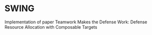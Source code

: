 # SWING
Implementation of paper Teamwork Makes the Defense Work: Defense Resource Allocation with Composable Targets
